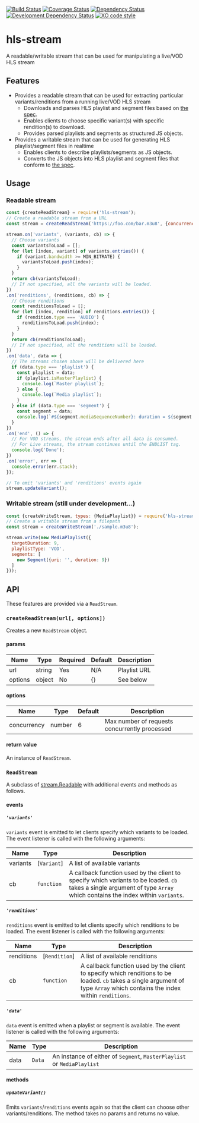 [![Build Status](https://travis-ci.org/kuu/node-hls-stream.svg?branch=master)](https://travis-ci.org/kuu/node-hls-stream)
[![Coverage Status](https://coveralls.io/repos/github/kuu/node-hls-stream/badge.svg?branch=master)](https://coveralls.io/github/kuu/node-hls-stream?branch=master)
[![Dependency Status](https://david-dm.org/kuu/node-hls-stream.svg)](https://david-dm.org/kuu/node-hls-stream)
[![Development Dependency Status](https://david-dm.org/kuu/node-hls-stream/dev-status.svg)](https://david-dm.org/kuu/node-hls-stream#info=devDependencies)
[![XO code style](https://img.shields.io/badge/code_style-XO-5ed9c7.svg)](https://github.com/sindresorhus/xo)

# hls-stream

A readable/writable stream that can be used for manipulating a live/VOD HLS stream

## Features
* Provides a readable stream that can be used for extracting particular variants/renditions from a running live/VOD HLS stream
  * Downloads and parses HLS playlist and segment files based on [the spec](https://tools.ietf.org/html/draft-pantos-http-live-streaming-21).
  * Enables clients to choose specific variant(s) with specific rendition(s) to download.
  * Provides parsed playlists and segments as structured JS objects.
* Provides a writable stream that can be used for generating HLS playlist/segment files in realtime
  * Enables clients to describe playlists/segments as JS objects.
  * Converts the JS objects into HLS playlist and segment files that conform to [the spec](https://tools.ietf.org/html/draft-pantos-http-live-streaming-21).


## Usage
### Readable stream
```js
const {createReadStream} = require('hls-stream');
// Create a readable stream from a URL
const stream = createReadStream('https://foo.com/bar.m3u8', {concurrency: 7});

stream.on('variants', (variants, cb) => {
  // Choose variants
  const variantsToLoad = [];
  for (let [index, variant] of variants.entries()) {
    if (variant.bandwidth >= MIN_BITRATE) {
      variantsToLoad.push(index);
    }
  }
  return cb(variantsToLoad);
  // If not specified, all the variants will be loaded.
})
.on('renditions', (renditions, cb) => {
  // Choose renditions
  const renditionsToLoad = [];
  for (let [index, rendition] of renditions.entries()) {
    if (rendition.type === 'AUDIO') {
      renditionsToLoad.push(index);
    }
  }
  return cb(renditionsToLoad);
  // If not specified, all the renditions will be loaded.
})
.on('data', data => {
  // The streams chosen above will be delivered here
  if (data.type === 'playlist') {
    const playlist = data;
    if (playlist.isMasterPlaylist) {
      console.log(`Master playlist`);
    } else {
      console.log(`Media playlist`);
    }
  } else if (data.type === 'segment') {
    const segment = data;
    console.log(`#${segment.mediaSequenceNumber}: duration = ${segment.duration}, byte length = ${segment.data.length}`);
  }
})
.on('end', () => {
  // For VOD streams, the stream ends after all data is consumed.
  // For Live streams, the stream continues until the ENDLIST tag.
  console.log('Done');
})
.on('error', err => {
  console.error(err.stack);
});

// To emit 'variants' and 'renditions' events again
stream.updateVariant();
```
### Writable stream (still under development...)
```js
const {createWriteStream, types: {MediaPlaylist}} = require('hls-stream');
// Create a writable stream from a filepath
const stream = createWriteStream('./sample.m3u8');

stream.write(new MediaPlaylist({
  targetDuration: 9,
  playlistType: 'VOD',
  segments: [
    new Segment({uri: '', duration: 9})
  ]
}));
```

## API
These features are provided via a `ReadStream`.
### `createReadStream(url[, options])`
Creates a new `ReadStream` object.
#### params
| Name    | Type   | Required | Default | Description   |
| ------- | ------ | -------- | ------- | ------------- |
| url     | string | Yes      | N/A     | Playlist URL  |
| options | object | No       | {}      | See below     |
#### options
| Name        | Type   | Default | Description                       |
| ----------- | ------ | ------- | --------------------------------- |
| concurrency | number | 6       | Max number of requests concurrently processed |
#### return value
An instance of `ReadStream`.

### `ReadStream`
A subclass of [stream.Readable](https://nodejs.org/api/stream.html#stream_readable_streams) with additional events and methods as follows.
#### events
##### `'variants'`
`variants` event is emitted to let clients specify which variants to be loaded. The event listener is called with the following arguments:

| Name     | Type       | Description                                       |
| -------- | ---------- | ------------------------------------------------- |
| variants | [`Variant`]    | A list of available variants                |
| cb       | `function` | A callback function used by the client to specify which variants to be loaded. `cb` takes a single argument of type `Array` which contains the index within `variants`.  |
##### `'renditions'`
`renditions` event is emitted to let clients specify which renditions to be loaded. The event listener is called with the following arguments:

| Name       | Type       | Description                                       |
| ---------- | ---------- | ------------------------------------------------- |
| renditions | [`Rendition`]    | A list of available renditions              |
| cb         | `function` | A callback function used by the client to specify which renditions to be loaded. `cb` takes a single argument of type `Array` which contains the index within `renditions`. |
##### `'data'`
`data` event is emitted when a playlist or segment is available. The event listener is called with the following arguments:

| Name    | Type      | Description              |
| ------- | --------- | ------------------------ |
| data | `Data` | An instance of either of `Segment`, `MasterPlaylist` or `MediaPlaylist` |
#### methods
##### `updateVariant()`
Emits `variants`/`renditions` events again so that the client can choose other variants/renditions. The method takes no params and returns no value.
